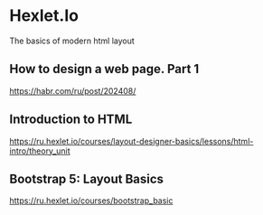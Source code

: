 # Hexlet.Io
The basics of modern html layout

## How to design a web page. Part 1
https://habr.com/ru/post/202408/

## Introduction to HTML
https://ru.hexlet.io/courses/layout-designer-basics/lessons/html-intro/theory_unit

## Bootstrap 5: Layout Basics
https://ru.hexlet.io/courses/bootstrap_basic
